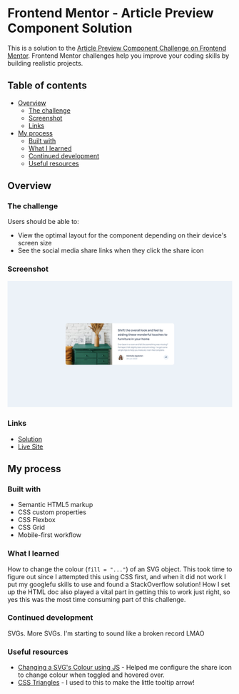 # Frontend Mentor - Article Preview Component Solution

This is a solution to the [Article Preview Component Challenge on Frontend Mentor](https://www.frontendmentor.io/challenges/article-preview-component-dYBN_pYFT). Frontend Mentor challenges help you improve your coding skills by building realistic projects. 

## Table of contents

- [Overview](#overview)
  - [The challenge](#the-challenge)
  - [Screenshot](#screenshot)
  - [Links](#links)
- [My process](#my-process)
  - [Built with](#built-with)
  - [What I learned](#what-i-learned)
  - [Continued development](#continued-development)
  - [Useful resources](#useful-resources)

## Overview

### The challenge

Users should be able to:

- View the optimal layout for the component depending on their device's screen size
- See the social media share links when they click the share icon

### Screenshot

![](./screenshot.png)

### Links

- [Solution](https://www.frontendmentor.io/solutions/responsive-article-preview-component-using-css-grid-flex-and-js-5AZeExKx-r)
- [Live Site](https://fanciful-marzipan-930352.netlify.app/)

## My process

### Built with

- Semantic HTML5 markup
- CSS custom properties
- CSS Flexbox
- CSS Grid
- Mobile-first workflow

### What I learned

How to change the colour (`fill = "..."`) of an SVG object. This took time to figure out since I attempted this using CSS first, and when it did not work I put my googlefu skills to use and found a StackOverflow solution! How I set up the HTML doc also played a vital part in getting this to work just right, so yes this was the most time consuming part of this challenge.

### Continued development

SVGs. More SVGs. I'm starting to sound like a broken record LMAO

### Useful resources

- [Changing a SVG's Colour using JS](https://stackoverflow.com/questions/9872947/changing-svg-image-color-with-javascript) - Helped me configure the share icon to change colour when toggled and hovered over.
- [CSS Triangles](https://css-tricks.com/snippets/css/css-triangle/) - I used to this to make the little tooltip arrow!